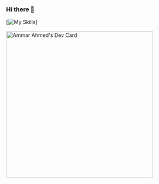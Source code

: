 ### Hi there 👋
[![My Skills](https://skillicons.dev/icons?i=php,js,html,vue,aws,redis)]
<br><br>
<a href="https://app.daily.dev/aammarr"><img src="https://api.daily.dev/devcards/eeb69765eaa540e9bb3a632aa632a1cc.png?r=pku" width="400" alt="Ammar Ahmed's Dev Card"/></a>

<!--
**aammarr/aammarr** is a ✨ _special_ ✨ repository because its `README.md` (this file) appears on your GitHub profile.

Here are some ideas to get you started:

- 🔭 I’m currently working on ...
- 🌱 I’m currently learning ...
- 👯 I’m looking to collaborate on ...
- 🤔 I’m looking for help with ...
- 💬 Ask me about ...
- 📫 How to reach me: ...
- 😄 Pronouns: ...
- ⚡ Fun fact: ...
-->
